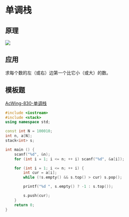 # 单调栈

## 原理

![](/img/0007.bmp)

## 应用

求每个数的左（或右）边第一个比它小（或大）的数。

## 模板题

[AcWing-830-单调栈](https://www.acwing.com/solution/AcWing/content/3481/)

```cpp
#include <iostream>
#include <stack>
using namespace std;

const int N = 100010;
int n, a[N];
stack<int> s;

int main () {
    scanf("%d", &n);
    for (int i = 1; i <= n; ++ i) scanf("%d", &a[i]);

    for (int i = 1; i <= n; ++ i) {
        int cur = a[i];
        while (!s.empty() && s.top() > cur) s.pop();

        printf("%d ", s.empty() ? -1 : s.top());

        s.push(cur);
    }
    return 0;
}
```